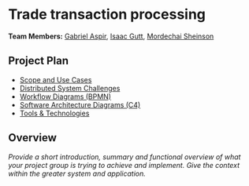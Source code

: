 # Trade transaction processing

**Team Members:** [Gabriel Aspir](mailto:gaspir@mail.yu.edu), [Isaac Gutt](mailto:igutt@mail.yu.edu), [Mordechai Sheinson](mailto:msheinso@mail.yu.edu)

## Project Plan

- [Scope and Use Cases](scope.md)
- [Distributed System Challenges](challenges.md)
- [Workflow Diagrams (BPMN)](workflow.md)
- [Software Architecture Diagrams (C4)](architecture.md)
- [Tools & Technologies](technologies.md)

## Overview

_Provide a short introduction, summary and functional overview of what your project group is trying to achieve and implement. Give the context within the greater system and application._
